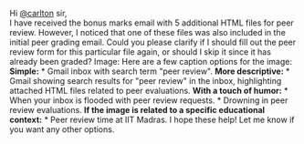 Hi [@carlton](/u/carlton) sir,  
I have received the bonus marks email with 5 additional HTML files for peer
review. However, I noticed that one of these files was also included in the
initial peer grading email.
Could you please clarify if I should fill out the peer review form for this
particular file again, or should I skip it since it has already been graded?
Image: Here are a few caption options for the image: **Simple:** * Gmail inbox
with search term "peer review". **More descriptive:** * Gmail showing search
results for "peer review" in the inbox, highlighting attached HTML files
related to peer evaluations. **With a touch of humor:** * When your inbox is
flooded with peer review requests. * Drowning in peer review evaluations. **If
the image is related to a specific educational context:** * Peer review time
at IIT Madras. I hope these help! Let me know if you want any other options.